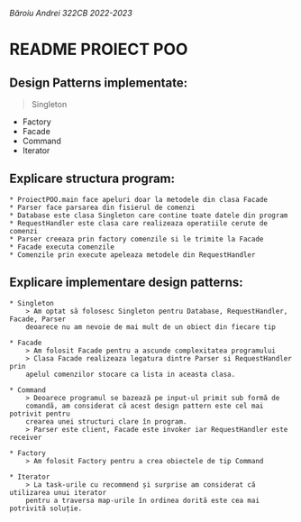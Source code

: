 *Băroiu Andrei 322CB 2022-2023*

# README PROIECT POO

## Design Patterns implementate:
> Singleton
- Factory
- Facade
- Command
- Iterator

## Explicare structura program:
    * ProiectPOO.main face apeluri doar la metodele din clasa Facade
    * Parser face parsarea din fisierul de comenzi
    * Database este clasa Singleton care contine toate datele din program
    * RequestHandler este clasa care realizeaza operatiile cerute de comenzi
    * Parser creeaza prin factory comenzile si le trimite la Facade
    * Facade executa comenzile
    * Comenzile prin execute apeleaza metodele din RequestHandler


## Explicare implementare design patterns:
    * Singleton
        > Am optat să folosesc Singleton pentru Database, RequestHandler, Facade, Parser
        deoarece nu am nevoie de mai mult de un obiect din fiecare tip

    * Facade
        > Am folosit Facade pentru a ascunde complexitatea programului
        > Clasa Facade realizeaza legatura dintre Parser si RequestHandler prin
        apelul comenzilor stocare ca lista in aceasta clasa.

    * Command
        > Deoarece programul se bazează pe input-ul primit sub formă de
        comandă, am considerat că acest design pattern este cel mai potrivit pentru
        crearea unei structuri clare în program.
        > Parser este client, Facade este invoker iar RequestHandler este receiver

    * Factory
        > Am folosit Factory pentru a crea obiectele de tip Command

    * Iterator
        > La task-urile cu recommend și surprise am considerat că utilizarea unui iterator
        pentru a traversa map-urile în ordinea dorită este cea mai potrivită soluție.



